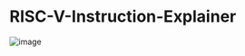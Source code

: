 # RISC-V-Instruction-Explainer

![image](https://github.com/user-attachments/assets/77dd5e17-bee4-4c7a-8517-d95032d136c8)
